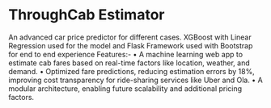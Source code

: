 # ThroughCab Estimator
An advanced car price predictor for different cases. XGBoost with Linear Regression used for the model and Flask Framework used with Bootstrap for end to end experience
Features:-
• A machine learning web app to estimate cab fares based on real-time factors like location, weather, and demand.
• Optimized fare predictions, reducing estimation errors by 18%, improving cost transparency for ride-sharing services like Uber
and Ola.
• A modular architecture, enabling future scalability and additional pricing factors.
